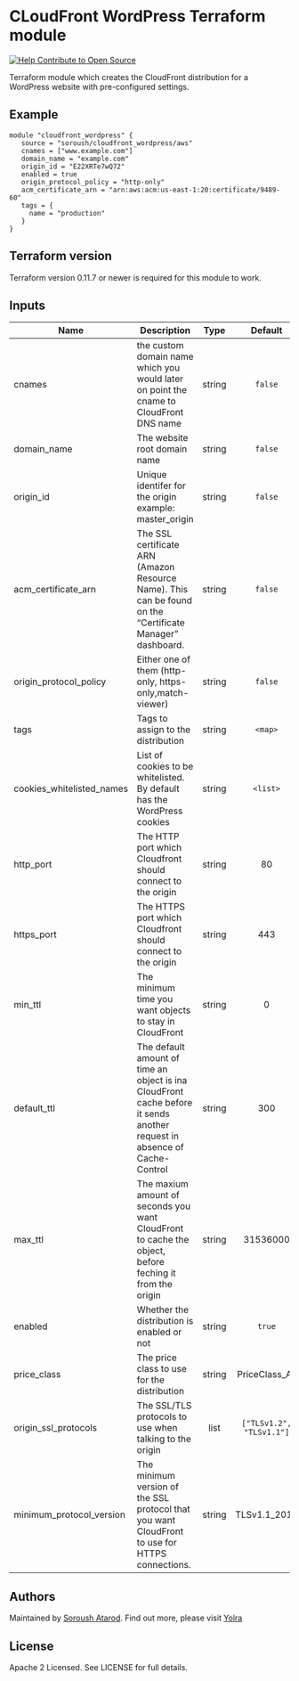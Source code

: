 # CLoudFront WordPress Terraform module

[![Help Contribute to Open Source](https://www.codetriage.com/soroushatarod/terraform-cloudfront-wordpress/badges/users.svg)](https://www.codetriage.com/soroushatarod/terraform-cloudfront-wordpress)

Terraform module which creates the CloudFront distribution for a WordPress website with pre-configured settings.


## Example

```hcl
module "cloudfront_wordpress" {
   source = "soroush/cloudfront_wordpress/aws"
   cnames = ["www.example.com"]
   domain_name = "example.com"
   origin_id = "E22XRTe7wQ72"
   enabled = true
   origin_protocol_policy = "http-only"
   acm_certificate_arn = "arn:aws:acm:us-east-1:20:certificate/9489-60"
   tags = {
     name = "production"
   }
}
```



## Terraform version

Terraform version 0.11.7 or newer is required for this module to work.



<!-- BEGINNING OF PRE-COMMIT-TERRAFORM DOCS HOOK -->

## Inputs

| Name | Description | Type | Default | Required |
|------|-------------|:----:|:-----:|:-----:|
| cnames | the custom domain name which you would later on point the cname to  CloudFront DNS name   | string | `false` | yes |
| domain_name | The website root domain name | string | `false` | yes |
| origin_id | Unique identifer for the origin example: master_origin | string | `false` | yes |
| acm_certificate_arn | The SSL certificate ARN (Amazon Resource Name). This can be found on the “Certificate Manager” dashboard. | string | `false` | yes |
| origin_protocol_policy | Either one of them (http-only, https-only,match-viewer) | string | `false` | yes
| tags | Tags to assign to the distribution | string | `<map>` | yes |
| cookies_whitelisted_names | List of cookies to be whitelisted. By default has the WordPress cookies | string | `<list>` | no |
| http_port | The HTTP port which Cloudfront should connect to the origin | string | 80 | no |
| https_port | The HTTPS port which Cloudfront should connect to the origin | string | 443 | no |
| min_ttl | The minimum time you want objects to stay in CloudFront | string | 0 | no |
| default_ttl | The default amount of time an object is ina CloudFront cache before it sends another request in absence of Cache-Control | string | 300 | no |
| max_ttl | The maxium amount of seconds you want CloudFront to cache the object, before feching it from the origin | string | 31536000 | no |
| enabled | Whether the distribution is enabled or not | string | `true` | no |
| price_class | The price class to use for the distribution | string | PriceClass_All | no |
| origin_ssl_protocols | The SSL/TLS protocols to use when talking to the origin | list | `["TLSv1.2", "TLSv1.1"]` | no |
| minimum_protocol_version | The minimum version of the SSL protocol that you want CloudFront to use for HTTPS connections. | string | TLSv1.1_2016 | no |



<!-- END OF PRE-COMMIT-TERRAFORM DOCS HOOK -->




## Authors

Maintained by [Soroush Atarod](https://github.com/soroushatarod). Find out more, please visit [Yolra](https://www.yolra.net/amazon-aws/terraform-cloudfront-wordpress-module/)

## License

Apache 2 Licensed. See LICENSE for full details.
